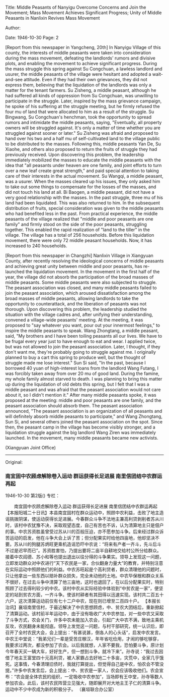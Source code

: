 Title: Middle Peasants of Nanyigu Overcome Concerns and Join the Movement; Mass Movement Achieves Significant Progress; Unity of Middle Peasants in Nanlixin Revives Mass Movement

Author:

Date: 1946-10-30
Page: 2

[Report from this newspaper in Yangcheng, 20th] In Nanyigu Village of this county, the interests of middle peasants were taken into consideration during the mass movement, defeating the landlords' rumors and divisive plots, and enabling the movement to achieve significant progress. During the mass struggle this spring against Su Congchuan, a lawless landlord and usurer, the middle peasants of the village were hesitant and adopted a wait-and-see attitude. Even if they had their own grievances, they did not express them, believing that the liquidation of the landlords was only a matter for the tenant farmers. Su Zisheng, a middle peasant, although he had suffered all kinds of oppression from Su Congchuan, was unwilling to participate in the struggle. Later, inspired by the mass grievance campaign, he spoke of his suffering at the struggle meeting, but he firmly refused the four mu of land that were allocated to him as a result of the struggle. Su Bingwang, Su Congchuan's henchman, took the opportunity to spread rumors and intimidate the middle peasants, saying, "Eventually, all property owners will be struggled against. It's only a matter of time whether you are struggled against sooner or later." Su Zisheng was afraid and proposed to hand over his two and a half mu of self-cultivated land to the village public to be distributed to the masses. Following this, middle peasants Yan De, Su Xiaohe, and others also proposed to return the fruits of struggle they had previously received. Upon discovering this problem, the leadership immediately mobilized the masses to educate the middle peasants with the idea that "all peasants under heaven are one family, and joint efforts to turn over a new leaf create great strength," and paid special attention to taking care of their interests in the actual movement. Su Wangqi, a middle peasant, was a usurer. When the masses cleared up his issues, they only asked him to take out some things to compensate for the losses of the masses, and did not touch his land at all. Bi Baogen, a middle peasant, did not have a very good relationship with the masses. In the past struggle, three mu of his land had been liquidated. This was also returned to him. In the subsequent distribution of fruits, special consideration was given to the middle peasants who had benefited less in the past. From practical experience, the middle peasants of the village realized that "middle and poor peasants are one family" and firmly stood on the side of the poor peasants, struggling together. This enabled the rapid realization of "land to the tiller" in the village. The village has a total of 256 households. Before this liquidation movement, there were only 72 middle peasant households. Now, it has increased to 240 households.

[Report from this newspaper in Changzhi] Nanlixin Village in Xiangyuan County, after recently resolving the ideological concerns of middle peasants and achieving great unity between middle and poor peasants, has re-launched the liquidation movement. In the movement in the first half of the year, the village did not absorb the participation of the broad masses of middle peasants. Some middle peasants were also subjected to struggle. The peasant association was closed, and many middle peasants failed to join the peasant association, which aroused dissatisfaction among the broad masses of middle peasants, allowing landlords to take the opportunity to counterattack, and the liberation of peasants was not thorough. Upon discovering this problem, the leadership studied the situation with the village cadres and, after unifying their understanding, convened a village-wide peasants' meeting. At the meeting, it was proposed to "say whatever you want, pour out your innermost feelings," to inspire the middle peasants to speak. Wang Zhongtang, a middle peasant, said, "My brothers and I have been toiling peasants all our lives. We have to be frugal every year just to have enough to eat and wear. I applied twice, but was not allowed to join the peasant association. Later, I thought, if they don't want me, they're probably going to struggle against me. I originally planned to buy a cart this spring to produce well, but the thought of struggle made me lose interest." Sun Si said, "In the past, because I borrowed 40 yuan of high-interest loans from the landlord Wang Futang, I was forcibly taken away from over 20 mu of good land. During the famine, my whole family almost starved to death. I was planning to bring this matter up during the liquidation of old debts this spring, but I felt that I was a middle peasant and was afraid that the peasant association would not care about it, so I didn't mention it." After many middle peasants spoke, it was proposed at the meeting: middle and poor peasants are one family, and the peasant association should absorb them. The peasant association announced, "The peasant association is an organization of all peasants and will definitely absorb middle peasants to participate," and Wang Zhongtang, Sun Si, and several others joined the peasant association on the spot. Since then, the peasant camp in the village has become visibly stronger, and a liquidation struggle against the big landlord Wang Ziren was immediately launched. In the movement, many middle peasants became new activists.

(Xiangyuan Joint Office)



<hr /> 

Original: 


### 南宜固中农顾虑解除卷入运动  群运获得长足进展  南里信团结中农群运再起

1946-10-30
第2版()
专栏：

　　南宜固中农顾虑解除卷入运动
    群运获得长足进展
    南里信团结中农群运再起
    【本报阳城二十日讯】本县南宜固村在群众运动中，照顾中农利益，击败了地主造谣挑拨阴谋，使运动获得长足进展。今春群众斗争不法地主兼高利贷剥削者苏从川时，该村中农犹豫不决，采取观望态度，自己有苦也不诉，认为清算地主只是佃户的事。中农苏资胜虽曾受过苏从川的百般压迫，亦不愿参加斗争。后来经过群众诉苦运动的启发，他在斗争大会上诉了苦；但分配果实时给他四亩地，他却坚决不要。苏从川的狗腿苏炳旺更乘机造谣恐吓中农说：“将来有产者一齐斗，先斗后斗不过是迟早而已”。苏资胜害怕，乃提出要将二亩半自耕地交给村公所分给群众。接着中农阎德、苏小和等也提出退出以往分得的斗争果实。领导上发现这一问题，立即发动群众对中农进行“天下农民是一家，合伙翻身力量大”的教育，并特别注意在实际运动中照顾他们的利益。中农苏旺起是个高利贷者，群众清理他的问题时，只让他拿出一些东西以赔补群众损失，完全未动他的土地。中农毕保根和群众关系不很好，在过去斗争中清算了他三亩地，这时也退回了，在以后分配果实时，特别照顾了过去得利较少的中农。该村中农从实际经验中体验到“中贫农是一家”，便坚定的站到贫农方面，一齐斗争。使该村耕者有其田得以迅速实现。该村共二百五十六户，这次清算运动前仅有七十二户中农，现在则已增至二百四十户。
    【本报长治讯】襄垣南里信村，于最近解决了中农思想顾虑，中、贫农大团结后，重新掀起了清算运动。该村前半年运动中，由于没有吸收广大中农参加，对一些中农又采取了斗争方式，农会关门，许多中农未能加入农会，引起广大中农不满，致地主乘机反攻，农民翻身未能彻底。领导上发觉这一问题，与村干部研究，统一认识后，即召开了全村农民大会，会上提出：“有甚说甚，倒各人的心头话”，启发中农发言。中农王中堂说：“我弟兄们一辈是受苦庄稼汉，年年省吃俭用，才闹的够吃够穿，我要求过两次，都没参加了农会。以后我就想，人家不要我，恐怕要斗争，原计划今年春天买一辆大车，好好生产，但一想到斗争，就冷下来”。孙寺说：“我过去因借了地主王富堂四十元高利贷，被人家霸占去好地二十多亩，灾荒中，全家几乎饿死。这事情，今春清理旧债时，我就打算提出，但觉得自己是中农，怕农会不管没提。”许多中农发言后，会上提出：中、贫农是一家人，农会应该吸收他们。农会宣布：“农会是全体农民的组织，一定吸收中农参加”，当场即有王中堂，孙寺等数人参加农会。此后，该村农民阵营立见强大，随即展开对大地主王子仁的清算斗争。运动中不少中农成为新的积极分子。
    （襄垣联合办公室）
